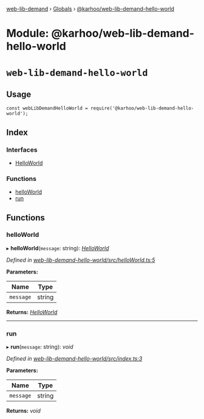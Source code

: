 [web-lib-demand](../README.md) › [Globals](../globals.md) › [@karhoo/web-lib-demand-hello-world](_karhoo_web_lib_demand_hello_world.md)

# Module: @karhoo/web-lib-demand-hello-world

# `web-lib-demand-hello-world`

## Usage

```
const webLibDemandHelloWorld = require('@karhoo/web-lib-demand-hello-world');
```

## Index

### Interfaces

* [HelloWorld](../interfaces/_karhoo_web_lib_demand_hello_world.helloworld.md)

### Functions

* [helloWorld](_karhoo_web_lib_demand_hello_world.md#helloworld)
* [run](_karhoo_web_lib_demand_hello_world.md#run)

## Functions

###  helloWorld

▸ **helloWorld**(`message`: string): *[HelloWorld](../interfaces/_karhoo_web_lib_demand_hello_world.helloworld.md)*

*Defined in [web-lib-demand-hello-world/src/helloWorld.ts:5](https://github.com/karhoo/web-lib-demand/blob/f3f072b/packages/web-lib-demand-hello-world/src/helloWorld.ts#L5)*

**Parameters:**

Name | Type |
------ | ------ |
`message` | string |

**Returns:** *[HelloWorld](../interfaces/_karhoo_web_lib_demand_hello_world.helloworld.md)*

___

###  run

▸ **run**(`message`: string): *void*

*Defined in [web-lib-demand-hello-world/src/index.ts:3](https://github.com/karhoo/web-lib-demand/blob/f3f072b/packages/web-lib-demand-hello-world/src/index.ts#L3)*

**Parameters:**

Name | Type |
------ | ------ |
`message` | string |

**Returns:** *void*
